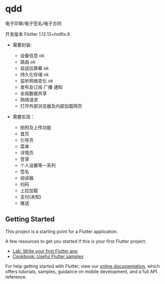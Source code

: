 # qdd

电子印章&#x2F;电子签名&#x2F;电子合同


开发版本 Flutter 1.12.13+hotfix.8

- 需要封装:
    - 设备信息 ok
    - 路由  ok 
    - 自适应屏幕 ok
    - 持久化存储 ok
    - 监听网络变化 ok
    - 发布及订阅 广播 通知
    - 全局数据共享
    - 网络请求
    - 打开外部浏览器及内部加载网页


- 需要实现：
    - 拍照及上传功能
    - 首页
    - 引导页
    - 菜单
    - 详情页
    - 登录
    - 个人设置等一系列
    - 签名
    - 阅读器
    - 扫码
    - 上拉加载
    - 支付(未知)
    - 推送




## Getting Started

This project is a starting point for a Flutter application.

A few resources to get you started if this is your first Flutter project:

- [Lab: Write your first Flutter app](https://flutter.dev/docs/get-started/codelab)
- [Cookbook: Useful Flutter samples](https://flutter.dev/docs/cookbook)

For help getting started with Flutter, view our
[online documentation](https://flutter.dev/docs), which offers tutorials,
samples, guidance on mobile development, and a full API reference.
